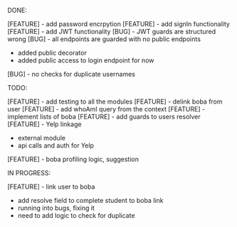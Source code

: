 DONE:

[FEATURE] - add password encrpytion
[FEATURE] - add signIn functionality
[FEATURE] - add JWT functionality
[BUG] - JWT guards are structured wrong
[BUG] - all endpoints are guarded with no public endpoints

- added public decorator
- added public access to login endpoint for now

[BUG] - no checks for duplicate usernames

TODO:

[FEATURE] - add testing to all the modules
[FEATURE] - delink boba from user
[FEATURE] - add whoAmI query from the context
[FEATURE] - implement lists of boba
[FEATURE] - add guards to users resolver
[FEATURE] - Yelp linkage

- external module
- api calls and auth for Yelp

[FEATURE] - boba profiling logic, suggestion

IN PROGRESS:

[FEATURE] - link user to boba

- add resolve field to complete student to boba link
- running into bugs, fixing it
- need to add logic to check for duplicate
